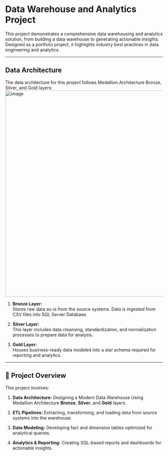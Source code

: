# Data Warehouse and Analytics Project

This project demonstrates a comprehensive data warehousing and analytics solution, from building a data warehouse to generating actionable insights. Designed as a portfolio project, it highlights industry best practices in data engineering and analytics.

---

## Data Architecture

The data architecture for this project follows Medallion Architecture Bronze, Silver, and Gold layers:
<img width="1044" height="658" alt="image" src="https://github.com/user-attachments/assets/c5d4ab8c-c299-46f7-8393-11ea8fba423a" />

1. **Bronze Layer:**  
   Stores raw data as-is from the source systems. Data is ingested from CSV files into SQL Server Database.

2. **Silver Layer:**  
   This layer includes data cleansing, standardization, and normalization processes to prepare data for analysis.

3. **Gold Layer:**  
   Houses business-ready data modeled into a star schema required for reporting and analytics.

---

## 📖 Project Overview

This project involves:

1. **Data Architecture:** Designing a Modern Data Warehouse Using Medallion Architecture **Bronze**, **Silver**, and **Gold** layers.

2. **ETL Pipelines:** Extracting, transforming, and loading data from source systems into the warehouse.

3. **Data Modeling:** Developing fact and dimension tables optimized for analytical queries.

4. **Analytics & Reporting:** Creating SQL-based reports and dashboards for actionable insights.
